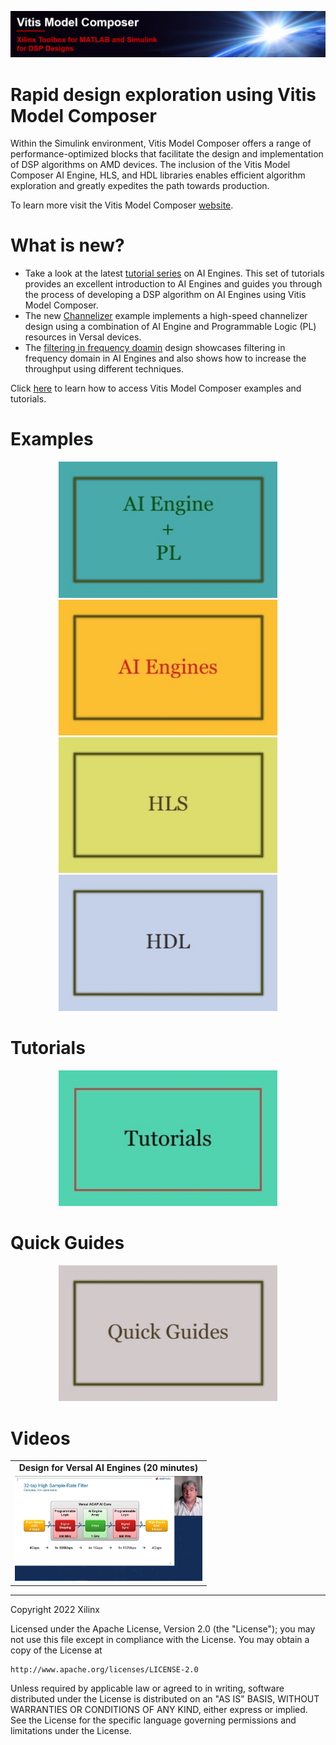 ![](Images/github_banner.png)

# Rapid design exploration using Vitis Model Composer<a name="introduction"></a>

Within the Simulink environment, Vitis Model Composer offers a range of performance-optimized blocks that facilitate the design and implementation of DSP algorithms on AMD devices. The inclusion of the Vitis Model Composer AI Engine, HLS, and HDL libraries enables efficient algorithm exploration and greatly expedites the path towards production.

To learn more visit the Vitis Model Composer [website](https://www.xilinx.com/products/design-tools/vitis/vitis-model-composer.html).

# What is new?
* Take a look at the latest [tutorial series](./Tutorials) on AI Engines. This set of tutorials provides an excellent introduction to AI Engines and guides you through the process of developing a DSP algorithm on AI Engines using Vitis Model Composer.
* The new [Channelizer](./Examples/AIENGINE_plus_PL/AIE_HLS/Channelizer) example implements a high-speed channelizer design using a combination of AI Engine and Programmable Logic (PL) resources in Versal devices.
* The [filtering in frequency doamin]( /Examples/AIENGINE/Filtering_in_frequency_domain/) design showcases filtering in frequency domain in AI Engines and also shows how to increase the throughput using different techniques.

Click [here](./QuickGuides/Get_Examples/README.md) to learn how to access Vitis Model Composer examples and tutorials.

# Examples

<p align="center">
  <a href="./Examples/AIENGINE_plus_PL/README.md"><img src="Images/hetero.jpg" width="350"></a>  
  <a href="./Examples/AIENGINE/README.md"> <img src="Images/aiengines.jpg" width="350"></a>
  <a href="./Examples/HLS/README.md"><img src="Images/hls.jpg" width="350"></a>
  <a href="./Examples/HDL/README.md"><img src="Images/hdl.jpg" width="350"></a>
</p>

# Tutorials
<p align="center">
   <a href="./Tutorials/README.md"><img src="Images/tutorials.jpg" width="350" ></a>
</p>
    
# Quick Guides<a name="quick_guides"></a>
<p align="center">
   <a href="./QuickGuides/README.md"><img src="Images/QuickGuides.jpg" width="350" ></a>
</p>




# Videos<a name="videos"></a>
<table style="width:100%">
<tr>
    <td width="100%" align="center"><b>Design for Versal AI Engines (20 minutes)</b>
</tr>  
<tr>
<td width="100%" align="center"><a href="https://www.mathworks.com/videos/designing-ai-engines-of-xilinx-versal-acap-using-simulink-and-vitis-model-composer-1635957693985.html?s_tid=srchtitle_versal%20AI%20engine_1"><img src="Images/webinar_screen_shot.png" alt="drawing" width="300"/></a>
</tr>
</table>

--------------
Copyright 2022 Xilinx

Licensed under the Apache License, Version 2.0 (the "License");
you may not use this file except in compliance with the License.
You may obtain a copy of the License at

    http://www.apache.org/licenses/LICENSE-2.0

Unless required by applicable law or agreed to in writing, software
distributed under the License is distributed on an "AS IS" BASIS,
WITHOUT WARRANTIES OR CONDITIONS OF ANY KIND, either express or implied.
See the License for the specific language governing permissions and
limitations under the License.
